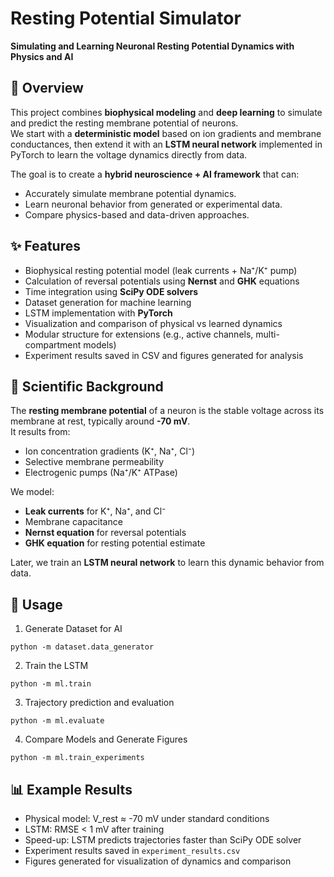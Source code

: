 # Resting Potential Simulator
**Simulating and Learning Neuronal Resting Potential Dynamics with Physics and AI**

## 📌 Overview
This project combines **biophysical modeling** and **deep learning** to simulate and predict the resting membrane potential of neurons.  
We start with a **deterministic model** based on ion gradients and membrane conductances, then extend it with an **LSTM neural network** implemented in PyTorch to learn the voltage dynamics directly from data.

The goal is to create a **hybrid neuroscience + AI framework** that can:  
- Accurately simulate membrane potential dynamics.  
- Learn neuronal behavior from generated or experimental data.  
- Compare physics-based and data-driven approaches.  

## ✨ Features
- Biophysical resting potential model (leak currents + Na⁺/K⁺ pump)  
- Calculation of reversal potentials using **Nernst** and **GHK** equations  
- Time integration using **SciPy ODE solvers**  
- Dataset generation for machine learning  
- LSTM implementation with **PyTorch**  
- Visualization and comparison of physical vs learned dynamics  
- Modular structure for extensions (e.g., active channels, multi-compartment models)  
- Experiment results saved in CSV and figures generated for analysis  

## 🧠 Scientific Background
The **resting membrane potential** of a neuron is the stable voltage across its membrane at rest, typically around **-70 mV**.  
It results from:
- Ion concentration gradients (K⁺, Na⁺, Cl⁻)  
- Selective membrane permeability  
- Electrogenic pumps (Na⁺/K⁺ ATPase)  

We model:
- **Leak currents** for K⁺, Na⁺, and Cl⁻  
- Membrane capacitance  
- **Nernst equation** for reversal potentials  
- **GHK equation** for resting potential estimate  

Later, we train an **LSTM neural network** to learn this dynamic behavior from data.

## 📘 Usage
1) Generate Dataset for AI
```
python -m dataset.data_generator
```

2) Train the LSTM
```
python -m ml.train
```

3) Trajectory prediction and evaluation
```
python -m ml.evaluate
```

4) Compare Models and Generate Figures
```
python -m ml.train_experiments
```


## 📊 Example Results
- Physical model: V_rest ≈ -70 mV under standard conditions  
- LSTM: RMSE < 1 mV after training  
- Speed-up: LSTM predicts trajectories faster than SciPy ODE solver  
- Experiment results saved in `experiment_results.csv`  
- Figures generated for visualization of dynamics and comparison
